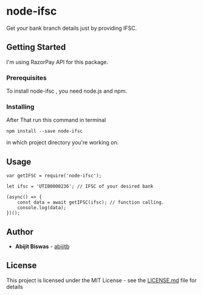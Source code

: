 # node-ifsc

Get your bank branch details just by providing IFSC.

## Getting Started

I'm using RazorPay API for this package.

### Prerequisites

To install node-ifsc , you need node.js and npm.

### Installing

After That run this command in terminal

```
npm install --save node-ifsc

```
in which project directory you're working on.


## Usage

```
var getIFSC = require('node-ifsc');

let ifsc = 'UTIB0000236'; // IFSC of your desired bank

(async() => {
    const data = await getIFSC(ifsc); // function calling.
    console.log(data);
})();

```

## Author

* **Abijit Biswas** - [abijitb](https://github.com/abijitb)

## License

This project is licensed under the MIT License - see the [LICENSE.md](LICENSE.md) file for details
